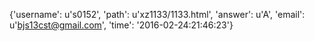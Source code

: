 {'username': u's0152', 'path': u'xz1133/1133.html', 'answer': u'A', 'email': u'bjs13cst@gmail.com', 'time': '2016-02-24:21:46:23'}
